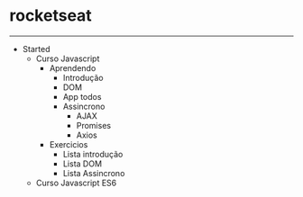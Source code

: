 # rocketseat
  ---
  - Started
    - Curso Javascript
      - Aprendendo
         - Introdução
         - DOM
         - App todos
         - Assincrono
            - AJAX
            - Promises
            - Axios
      - Exercicios
        - Lista introdução
        - Lista DOM
        - Lista Assincrono
    - Curso Javascript ES6
